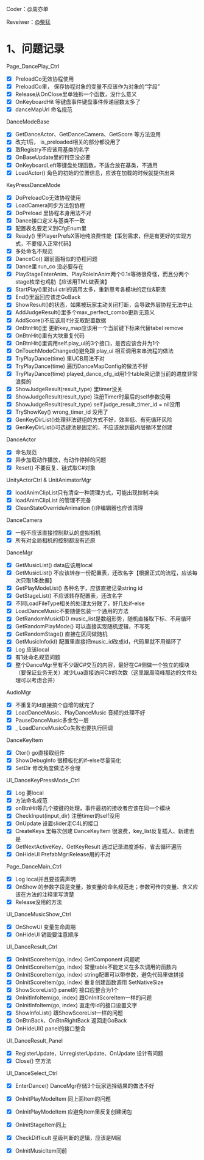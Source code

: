 Coder：@周亦单

Reveiwer：[@柴猛](undefined/chaimeng-olowk)



# 1、问题记录


 Page_DancePlay_Ctrl  

- [x] PreloadCo无效协程使用
- [x] PreloadCo里， 保存协程对象的变量不应该作为对象的“字段”  
- [x] Release从OnClose里单独拆一个函数，没什么意义  
- [x] OnKeyboardHit 等键盘事件键盘事件传递层数太多了  
- [x] danceMapUrl 命名规范

 DanceModeBase  

- [x]  GetDanceActor、GetDanceCamera、GetScore  等方法没用
- [x] 改完1后， is_preloaded相关的部分都没用了
- [x] 取Registry不应该用基类的名字  
- [x] OnBaseUpdate里的判空没必要  
- [x] OnKeyboardLeft等键盘处理函数，不适合放在基类，不通用
- [x] LoadActor() 角色的初始的位置信息，应该在加载的时候就提供出来  

 KeyPressDanceMode  

- [x] DoPreloadCo无效协程使用
- [x] LoadCamera同步方法包协程
- [x] DoPreload 里协程本身用法不对
- [x] Dance接口定义与基类不一致
- [x] 配置表名要定义到CfgEnum里
- [x] Ready() 里PlayerPrefsX落地纯浪费性能【策划需求，但是有更好的实现方式，不要侵入正常代码】
- [x] 多处命名不规范
- [x] DanceCo()  跟前面相似的协程问题
- [x] Dance里 run_co  没必要存在
- [x] PlayStageEnterAnim、PlayRoleInAnim两个0.1s等待很奇怪，而且分两个stage枚举也鸡肋【应该用TML做表演】
- [x] StartPlay()里对ui ctrl的调用太多，重新思考各模块的定位&职责  
- [x] End()里返回应该走GoBack
- [x] ShowResult()的状态，如果被玩家主动关闭打断，会导致外层协程无法中止
- [x] AddJudgeResult()里多个max_perfect_combo更新无意义
- [x] AddScore()不应该用if分支取配置数据
- [x] OnBtnHit()里 更新key_map应该用一个当前键下标来代替tabel remove  
- [x] OnBtnHit()里有大块重复代码
- [x] OnBtnHit()里调用self.play_ui的3个接口，是否应该合并为1个
- [x] OnTouchModeChanged()避免跟 play_ui  相互调用来串流程的做法
- [x]  TryPlayDance(time)  里UCB用法不对
- [x]  TryPlayDance(time) 遍历DanceMapConfig的做法不好  
- [x]  TryPlayDance(time) played_dance_cfg_id用1个table来记录当前的进度非常浪费的
- [x]  ShowJudgeResult(result_type)  里timer没关
- [x]  ShowJudgeResult(result_type)  注册Timer时最后的self参数没用  
- [x]  ShowJudgeResult(result_type)  self.judge_result_timer_id = nil没用  
- [x]  TryShowKey()   wrong_timer_id  没用了
- [x]  GenKeyDirList()处理非法键组的方式不好，效率低、有死循环风险
- [x]  GenKeyDirList()可选键池是固定的，不应该放到最内层循环里创建  

 DanceActor 

- [x] 命名规范
- [x] 异步加载动作播放，有动作停掉的问题
- [x]  Reset()   不要反复、链式取C#对象  

  UnityActorCtrl  &  UnitAnimatorMgr  

- [x]  loadAnimClipList只有清空一种清理方式，可能出现控制冲突
- [x]  loadAnimClipList  的管理不完备
- [x]  CleanStateOverrideAnimation ()非编辑器也应该清理

 DanceCamera  

- [x]  一般不应该直接控制默认的虚拟相机  
- [x]  所有对全局相机的控制都没有还原  

 DanceMgr  

- [x] GetMusicList()   data应该用local  
- [x] GetMusicList() 不应该转存一份配置表，还改名字【根据正式的流程，应该每次只取1条数据】
- [x] GetPlayModeList()  各种名字，应该直接记录string id
- [x] GetStageList()  不应该转存配置表，还改名字
- [x]  不同LoadFileType相关的处理太分散了，好几处if-else  
- [x]  LoadDanceMusic不要随便包装一个通用的方法  
- [x]  GetRandomMusicID()   music_list是数组形势，随机直接取下标、不用循环  
- [x]  GetRandomPlayMode() 可以直接实现随机逻辑，不写死
- [x]  GetRandomStage()  直接在区间做随机
- [x] GetMusicInfo(id)  配置里直接把music_id改成id，代码里就不用循环了
- [x]  Log  应该local
- [x] 有1处命名规范问题
- [x]  整个DanceMgr里有不少跟C#交互的内容，最好在C#侧做一个独立的模块（要保证业务无关）减少Lua直接访问C#的次数（这里跟周晓峰那边的文件处理可以考虑合并）  

AudioMgr

- [x] 不重复的Id直接搞个自增的就完了  
- [x] LoadDanceMusic、PlayDanceMusic  音频的处理不好
- [x]  PauseDanceMusic多余包一层
- [x] _ LoadDanceMusicCo失败也要执行回调

 DanceKeyItem  

- [x]  Ctor()  go直接取组件  
- [x]   ShowDebugInfo   很模板化的if-else尽量简化  
- [x]  SetDir 修改角度做法不合理

 UI_DanceKeyPressMode_Ctrl  

- [x]  Log  要local
- [x]  方法命名规范
- [x]   onBtnHit等几个按键的处理，事件最初的接收者应该在同一个模块
- [x]  CheckInput(input_dir)  注册timer的self没用
- [x]  OnUpdate  设置slider走C4L的接口
- [x]  CreateKeys 里每次创建 DanceKeyItem  很浪费，key_list反复插入、新建也是
- [x]  GetNextActiveKey、GetKeyResult  通过记录进度游标，省去循环遍历
- [x]  OnHideUI   PrefabMgr:Release用的不对

 Page_DanceMain_Ctrl  

- [x] Log local并且要按需声明  
- [x]  OnShow  的参数字段是变量，按变量的命名规范走；参数可传的变量、含义应该在方法的注释里写清楚
- [x]  Release没用的方法  

 UI_DanceMusicShow_Ctrl  

- [x]  OnShowUI   变量生命周期  
- [x]  OnHideUI  销毁要注意顺序

UI_DanceResult_Ctrl

- [x] OnInitScoreItem(go, index)   GetComponent  问题呢
- [x] OnInitScoreItem(go, index)   常量table不能定义在多次调用的函数内  
- [x] OnInitScoreItem(go, index)   string配置可以带参数，避免代码里做拼接  
- [x] OnInitScoreItem(go, index)  重复创建函数调用 SetNativeSize  
- [x] ShowScoreList()  panel的 接口应整合为1个
- [x] OnInitInfoItem(go, index)  跟OnInitScoreItem一样的问题
- [x] OnInitInfoItem(go, index)   直走传id的接口设置文字  
- [x] ShowInfoList()  跟ShowScoreList一样的问题
- [x] OnBtnBack、OnBtnRightBack   返回走GoBack  
- [x] OnHideUI() panel的接口整合

UI_DanceResult_Panel  

- [x] RegisterUpdate、UnregisterUpdate、OnUpdate  设计有问题
- [x] Close()  空方法

 UI_DanceSelect_Ctrl  

- [x]  EnterDance()  DanceMgr存储3个玩家选择结果的做法不好  
- [x]  OnInitPlayModeItem 同上面Item的问题
- [x]  OnInitPlayModeItem 应避免Item里反复创建闭包  
- [x]  OnInitStageItem同上  
- [x]  CheckDifficult 星级判断的逻辑，应该是M层
- [x]  OnInitMusicItem同前 







